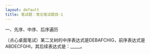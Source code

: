 ```yaml
---
layout: default
title: 笔试题：常见笔试题目-1
---
```

一、先序、中序、后序遍历

（点心桌面笔试）某二叉树的中序表达式是DEBAFCHIG，前序表达式是ABDECFGHI，其后续表达式是：_____。

